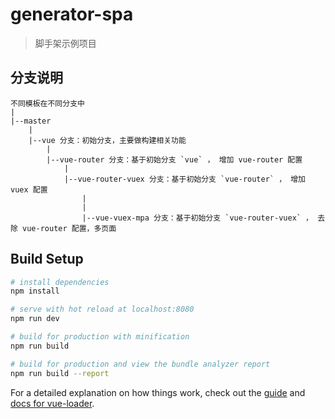 # generator-spa

> 脚手架示例项目

## 分支说明
    不同模板在不同分支中
    |
    |--master
        |
        |--vue 分支：初始分支，主要做构建相关功能
            |
            |--vue-router 分支：基于初始分支 `vue` ， 增加 vue-router 配置
                |
                |--vue-router-vuex 分支：基于初始分支 `vue-router` ， 增加 vuex 配置
                    |
                    |
                    |--vue-vuex-mpa 分支：基于初始分支 `vue-router-vuex` ， 去除 vue-router 配置，多页面


## Build Setup

``` bash
# install dependencies
npm install

# serve with hot reload at localhost:8080
npm run dev

# build for production with minification
npm run build

# build for production and view the bundle analyzer report
npm run build --report
```

For a detailed explanation on how things work, check out the [guide](http://vuejs-templates.github.io/webpack/) and [docs for vue-loader](http://vuejs.github.io/vue-loader).
